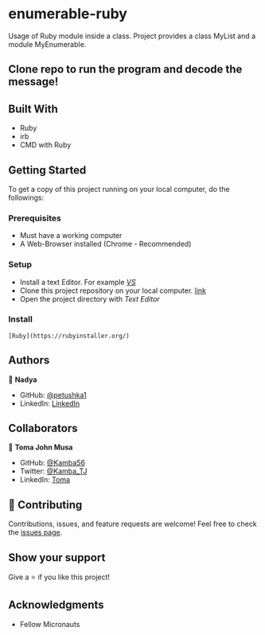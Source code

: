 # enumerable-ruby
Usage of Ruby module inside a class. Project provides a class MyList and a module MyEnumerable.

## Clone repo to run the program and decode the message!

## Built With
- Ruby
- irb
- CMD with Ruby

## Getting Started

To get a copy of this project running on your local computer, do the followings:

### Prerequisites
- Must have a working computer
- A Web-Browser installed (Chrome - Recommended)

### Setup
- Install a text Editor. For example [_VS_](https://visualstudio.microsoft.com/)
- Clone this project repository on your local computer. [link](https://github.com/Kamba56/Morse-Decode)
- Open the project directory with _Text Editor_

### Install
    [Ruby](https://rubyinstaller.org/) 


## Authors

👤 **Nadya**

- GitHub: [@petushka1](https://github.com/petushka1)
- LinkedIn: [LinkedIn](http://www.linkedin.com/in/nadyalevina)

## Collaborators

👤 **Toma John Musa**

- GitHub: [@Kamba56](https://github.com/Kamba56)
- Twitter: [@Kamba_TJ](https://twitter.com/Kamba_TJ)
- LinkedIn: [Toma](https://linkedin.com/in/kamba56)


## :handshake: Contributing

Contributions, issues, and feature requests are welcome!
Feel free to check the [issues page](../../issues/).

## Show your support
Give a :star:️ if you like this project!

## Acknowledgments
- Fellow Micronauts
